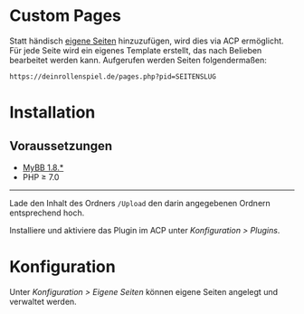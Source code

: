 # Custom Pages

Statt händisch [eigene Seiten](https://www.mybb.de/doku/haeufig-gestellte-fragen/wie-kann-ich-eine-eigene-seite-erstellen/) hinzuzufügen, wird dies via ACP ermöglicht. Für jede Seite wird ein eigenes Template erstellt, das nach Belieben bearbeitet werden kann. Aufgerufen werden Seiten folgendermaßen:
```
https://deinrollenspiel.de/pages.php?pid=SEITENSLUG
```

# Installation

## Voraussetzungen

* [MyBB 1.8.*](https://www.mybb.de/downloads/)
* PHP ≥ 7.0
___

Lade den Inhalt des Ordners `/Upload` den darin angegebenen Ordnern entsprechend hoch.

Installiere und aktiviere das Plugin im ACP unter *Konfiguration > Plugins*.

# Konfiguration

Unter *Konfiguration > Eigene Seiten* können eigene Seiten angelegt und verwaltet werden.